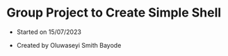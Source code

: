 # Group Project to Create Simple Shell


- Started on 15/07/2023

- Created by Oluwaseyi Smith Bayode
